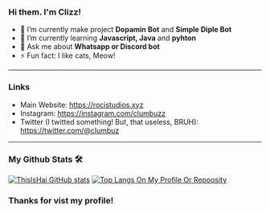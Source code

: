### Hi them. I'm Clizz!

- 🔭 I’m currently make project **Dopamin Bot** and **Simple Diple Bot**
- 🌱 I’m currently learning **Javascript, Java** and **pyhton**
- 💬 Ask me about **Whatsapp or Discord bot**
- ⚡ Fun fact: I like cats, Meow!

<hr> 

### Links
- Main Website: https://rocistudios.xyz
- Instagram: https://instagram.com/clumbuzz
- Twitter (I twitted something! But, that useless, BRUH): https://twitter.com/@clumbuz

<hr>

### My Github Stats 🛠
[![ThisIsHai GitHub stats](https://github-readme-stats.vercel.app/api?username=justClizz&show_icons=true&theme=algolia)](https://github.com/justClizz/justClizz)
[![Top Langs On My Profile Or Repoosity](https://github-readme-stats.vercel.app/api/top-langs/?username=justClizz&layout=compact&theme=algolia)](https://github.com/justClizz)

### Thanks for vist my profile!

<!--
**ThisIsHai/ThisIsHai** is a ✨ _special_ ✨ repository because its `README.md` (this file) appears on your GitHub profile.

Here are some ideas to get you started:

- 🔭 I’m currently working on ...
- 🌱 I’m currently learning ...
- 👯 I’m looking to collaborate on ...
- 🤔 I’m looking for help with ...
- 💬 Ask me about ...
- 📫 How to reach me: ...
- 😄 Pronouns: ...
- ⚡ Fun fact: ...
-->

